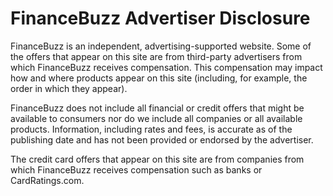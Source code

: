 FinanceBuzz Advertiser Disclosure
=================================

FinanceBuzz is an independent, advertising-supported website. Some of the offers that appear on this site are from third-party advertisers from which FinanceBuzz receives compensation. This compensation may impact how and where products appear on this site (including, for example, the order in which they appear).

FinanceBuzz does not include all financial or credit offers that might be available to consumers nor do we include all companies or all available products. Information, including rates and fees, is accurate as of the publishing date and has not been provided or endorsed by the advertiser.

The credit card offers that appear on this site are from companies from which FinanceBuzz receives compensation such as banks or CardRatings.com.